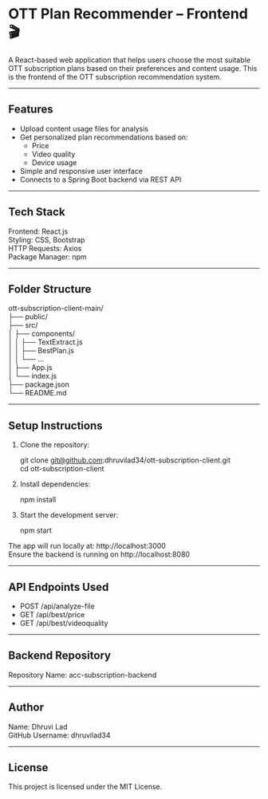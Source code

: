 # OTT Plan Recommender – Frontend 🎬

A React-based web application that helps users choose the most suitable OTT subscription plans based on their preferences and content usage. This is the frontend of the OTT subscription recommendation system.

---

## Features

- Upload content usage files for analysis
- Get personalized plan recommendations based on:
  - Price
  - Video quality
  - Device usage
- Simple and responsive user interface
- Connects to a Spring Boot backend via REST API

---

## Tech Stack

Frontend: React.js  
Styling: CSS, Bootstrap  
HTTP Requests: Axios  
Package Manager: npm

---

## Folder Structure

ott-subscription-client-main/  
├── public/  
├── src/  
│   ├── components/  
│   │   ├── TextExtract.js  
│   │   ├── BestPlan.js  
│   │   └── ...  
│   ├── App.js  
│   └── index.js  
├── package.json  
└── README.md  

---

## Setup Instructions

1. Clone the repository:

   git clone git@github.com:dhruvilad34/ott-subscription-client.git  
   cd ott-subscription-client

2. Install dependencies:

   npm install

3. Start the development server:

   npm start

The app will run locally at: http://localhost:3000  
Ensure the backend is running on http://localhost:8080

---

## API Endpoints Used

- POST /api/analyze-file  
- GET /api/best/price  
- GET /api/best/videoquality

---

## Backend Repository

Repository Name: acc-subscription-backend

---

## Author

Name: Dhruvi Lad  
GitHub Username: dhruvilad34

---

## License

This project is licensed under the MIT License.
